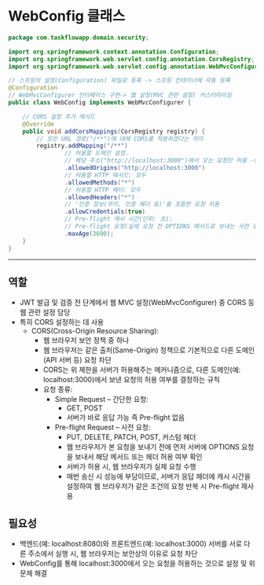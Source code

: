 # WebConfig 클래스

```java
package com.taskflowapp.domain.security;

import org.springframework.context.annotation.Configuration;
import org.springframework.web.servlet.config.annotation.CorsRegistry;
import org.springframework.web.servlet.config.annotation.WebMvcConfigurer;

// 스프링의 설정(Configuration) 파일로 등록 -> 스프링 컨테이너에 자동 등록
@Configuration
// WebMvcConfigurer 인터페이스 구현-> 웹 설정(MVC 관련 설정) 커스터마이징
public class WebConfig implements WebMvcConfigurer {

    // CORS 설정 추가 메서드
    @Override
    public void addCorsMappings(CorsRegistry registry) {
        // 모든 URL 경로("/**")에 대해 CORS를 적용하겠다는 의미
        registry.addMapping("/**")
                // 허용할 도메인 설정. 
                // 해당 주소("http://localhost:3000")에서 오는 요청만 허용 -> 환경변수로 관리 가능
                .allowedOrigins("http://localhost:3000")
                // 허용할 HTTP 메서드: 모두
                .allowedMethods("*")
                // 허용할 HTTP 헤더: 모두
                .allowedHeaders("*")
                // '인증 정보(쿠키, 인증 헤더 등)'를 포함한 요청 허용
                .allowCredentials(true)
                // Pre-flight 캐시 시간(단위: 초): 
                // Pre-flight 요청(실제 요청 전 OPTIONS 메서드로 보내는 사전 요청)의 결과를 3600초(1시간, 60초 * 60분) 동안 캐시
                .maxAge(3600);
    }
}
```
---
## 역할

- JWT 발급 및 검증 전 단계에서 웹 MVC 설정(WebMvcConfigurer) 중 CORS 등 웹 관련 설정 담당
- 특히 CORS 설정하는 데 사용
  - CORS(Cross-Origin Resource Sharing):
    - 웹 브라우저 보안 정책 중 하나
    - 웹 브라우저는 같은 출처(Same-Origin) 정책으로 기본적으로 다른 도메인(API 서버 등) 요청 차단
    - CORS는 위 제한을 서버가 허용해주는 메커니즘으로, 다른 도메인(예: localhost:3000)에서 보낸 요청의 허용 여부를 결정하는 규칙
    - 요청 종류:
      - Simple Request – 간단한 요청:
        - GET, POST
        - 서버가 바로 응답 가능 즉 Pre-flight 없음
      - Pre-flight Request – 사전 요청:
        - PUT, DELETE, PATCH, POST, 커스텀 헤더
        - 웹 브라우저가 본 요청을 보내기 전에 먼저 서버에 OPTIONS 요청을 보내서 해당 메서드 또는 헤더 허용 여부 확인
        - 서버가 허용 시, 웹 브라우저가 실제 요청 수행
        - 매번 송신 시 성능에 부담이므로, 서버가 응답 헤더에 캐시 시간을 설정하여 웹 브라우저가 같은 조건의 요청 반복 시 Pre-flight 재사용

## 필요성

- 백엔드(예: localhost:8080)와 프론트엔드(예: localhost:3000) 서버를 서로 다른 주소에서 실행 시, 웹 브라우저는 보안상의 이유로 요청 차단
- WebConfig를 통해 localhost:3000에서 오는 요청을 허용하는 것으로 설정 및 위 문제 해결